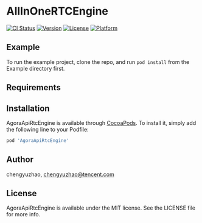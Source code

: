 # AllInOneRTCEngine

[![CI Status](https://img.shields.io/travis/chengyuzhao/AgoraApiRtcEngine.svg?style=flat)](https://travis-ci.org/chengyuzhao/AgoraApiRtcEngine)
[![Version](https://img.shields.io/cocoapods/v/AgoraApiRtcEngine.svg?style=flat)](https://cocoapods.org/pods/AgoraApiRtcEngine)
[![License](https://img.shields.io/cocoapods/l/AgoraApiRtcEngine.svg?style=flat)](https://cocoapods.org/pods/AgoraApiRtcEngine)
[![Platform](https://img.shields.io/cocoapods/p/AgoraApiRtcEngine.svg?style=flat)](https://cocoapods.org/pods/AgoraApiRtcEngine)

## Example

To run the example project, clone the repo, and run `pod install` from the Example directory first.

## Requirements

## Installation

AgoraApiRtcEngine is available through [CocoaPods](https://cocoapods.org). To install
it, simply add the following line to your Podfile:

```ruby
pod 'AgoraApiRtcEngine'
```

## Author

chengyuzhao, chengyuzhao@tencent.com

## License

AgoraApiRtcEngine is available under the MIT license. See the LICENSE file for more info.
